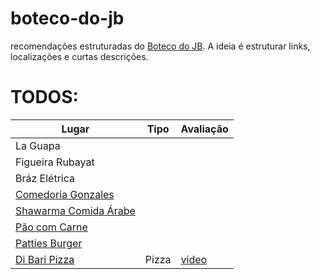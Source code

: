# boteco-do-jb
recomendações estruturadas do [Boteco do JB](https://botecodojb.com/). A ideia é estruturar links, localizações e curtas descrições.

# TODOS:

| Lugar | Tipo | Avaliação 
| --- | --- | --- |
| La Guapa 
| Figueira Rubayat
| Bráz Elétrica
| [Comedoria Gonzales](https://www.instagram.com/comedoriagonzales/?hl=en)
| [Shawarma Comida Árabe](https://www.instagram.com/aboudsiria/?hl=en)
| [Pão com Carne](https://www.instagram.com/paocomcarne_hamburgueria/?hl=en)
| [Patties Burger](https://www.instagram.com/pattiesburger/?hl=en)
| [Di Bari Pizza](https://www.instagram.com/dibaripizza/?hl=en) | Pizza | [vídeo](https://www.youtube.com/watch?v=kSA1xkzeZ_k&ab_channel=BotecodoJB)
